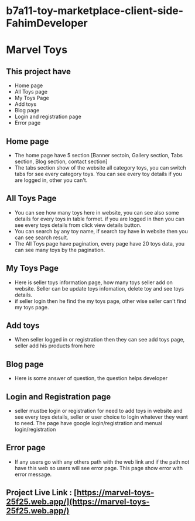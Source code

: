 # b7a11-toy-marketplace-client-side-FahimDeveloper 

# Marvel Toys
## This project have
* Home page
* All Toys page
* My Toys Page
* Add toys
* Blog page
* Login and registration page
* Error page

## Home page
* The home page have 5 section [Banner sectoin, Gallery section, Tabs section, Blog section, contact section]
* The tabs section show of the website all category toys, you can switch tabs for see every category toys. You can see every toy details if you are logged in, other you can't.

## All Toys Page
* You can see how many toys here in website, you can see also some details for every toys in table formet. if you are logged in then you can see every toys details from click view details button.
* You can search by any toy name, if search toy have in website then you can see search result. 
* The All Toys page have pagination, every page have 20 toys data, you can see many toys by the pagination.

## My Toys Page
* Here is seller toys information page, how many toys seller add on website. Seller can be update toys infomation, delete toy and see toys details.
* if seller login then he find the my toys page, other wise seller can't find my toys page.

## Add toys
* When seller logged in or registration then they can see add toys page, seller add his products from here

## Blog page
* Here is some answer of question, the question helps developer

## Login and Registration page
* seller mustbe login or registration for need to add toys in website and see every toys details, seller or user choice to login whatever they want to need. The page have google login/registration and menual login/registration

## Error page
* If any users go with any others path with the web link and if the path not have this web so users will see error page. This page show error with error message.

## Project Live Link : [https://marvel-toys-25f25.web.app/](https://marvel-toys-25f25.web.app/)
